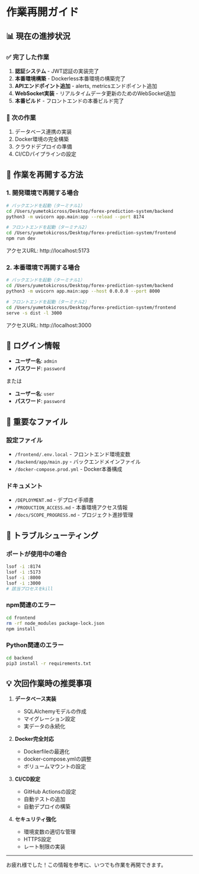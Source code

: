 # 作業再開ガイド

## 📊 現在の進捗状況

### ✅ 完了した作業
1. **認証システム** - JWT認証の実装完了
2. **本番環境構築** - Dockerless本番環境の構築完了
3. **APIエンドポイント追加** - alerts, metricsエンドポイント追加
4. **WebSocket実装** - リアルタイムデータ更新のためのWebSocket追加
5. **本番ビルド** - フロントエンドの本番ビルド完了

### 🚧 次の作業
1. データベース連携の実装
2. Docker環境の完全構築
3. クラウドデプロイの準備
4. CI/CDパイプラインの設定

## 🚀 作業を再開する方法

### 1. 開発環境で再開する場合

```bash
# バックエンドを起動（ターミナル1）
cd /Users/yumetokicross/Desktop/forex-prediction-system/backend
python3 -m uvicorn app.main:app --reload --port 8174

# フロントエンドを起動（ターミナル2）
cd /Users/yumetokicross/Desktop/forex-prediction-system/frontend
npm run dev
```

アクセスURL: http://localhost:5173

### 2. 本番環境で再開する場合

```bash
# バックエンドを起動（ターミナル1）
cd /Users/yumetokicross/Desktop/forex-prediction-system/backend
python3 -m uvicorn app.main:app --host 0.0.0.0 --port 8000

# フロントエンドを起動（ターミナル2）
cd /Users/yumetokicross/Desktop/forex-prediction-system/frontend
serve -s dist -l 3000
```

アクセスURL: http://localhost:3000

## 🔐 ログイン情報

- **ユーザー名**: `admin`
- **パスワード**: `password`

または

- **ユーザー名**: `user`
- **パスワード**: `password`

## 📁 重要なファイル

### 設定ファイル
- `/frontend/.env.local` - フロントエンド環境変数
- `/backend/app/main.py` - バックエンドメインファイル
- `/docker-compose.prod.yml` - Docker本番構成

### ドキュメント
- `/DEPLOYMENT.md` - デプロイ手順書
- `/PRODUCTION_ACCESS.md` - 本番環境アクセス情報
- `/docs/SCOPE_PROGRESS.md` - プロジェクト進捗管理

## 🐛 トラブルシューティング

### ポートが使用中の場合
```bash
lsof -i :8174
lsof -i :5173
lsof -i :8000
lsof -i :3000
# 該当プロセスをkill
```

### npm関連のエラー
```bash
cd frontend
rm -rf node_modules package-lock.json
npm install
```

### Python関連のエラー
```bash
cd backend
pip3 install -r requirements.txt
```

## 💡 次回作業時の推奨事項

1. **データベース実装**
   - SQLAlchemyモデルの作成
   - マイグレーション設定
   - 実データの永続化

2. **Docker完全対応**
   - Dockerfileの最適化
   - docker-compose.ymlの調整
   - ボリュームマウントの設定

3. **CI/CD設定**
   - GitHub Actionsの設定
   - 自動テストの追加
   - 自動デプロイの構築

4. **セキュリティ強化**
   - 環境変数の適切な管理
   - HTTPS設定
   - レート制限の実装

---

お疲れ様でした！この情報を参考に、いつでも作業を再開できます。